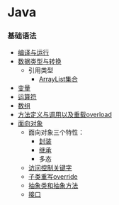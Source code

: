 # Java
### 基础语法
 * [编译与运行](basic/compileAndRun.md)
 * [数据类型与转换](basic/dataType.md)
   * 引用类型
      * [ArrayList集合](basic/ArrayList.md)
 * [变量](basic/variable.md)
 * [运算符](basic/operator.md)
 * [数组](basic/array.md)
 * [方法定义与调用以及重载overload](basic/method.md)
 * [面向对象](basic/object-oriented.md)
   * 面向对象三个特性：
     * [封装](basic/enclosure.md)
     * [继承](basic/inheritance.md)
     * 多态
   * [访问控制关键字](basic/AccessCtrlKeyWords.md)
   * [子类重写override](basic/override.md)
   * [抽象类和抽象方法](basic/abstractClass.md)
   * [接口](basic/interface.md)
